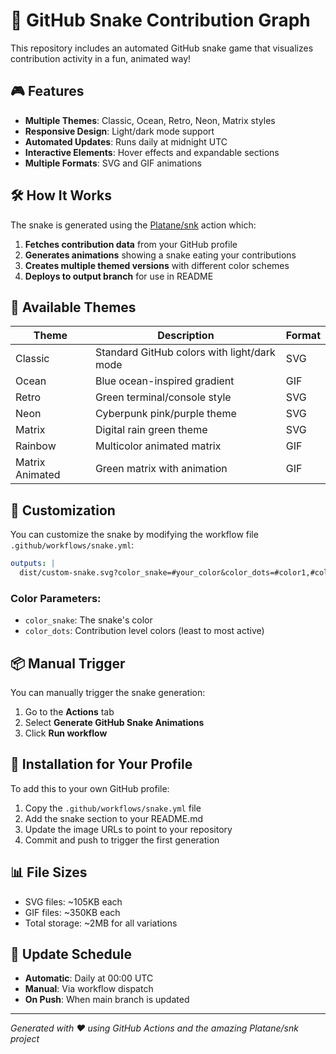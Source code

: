 # 🐍 GitHub Snake Contribution Graph

This repository includes an automated GitHub snake game that visualizes contribution activity in a fun, animated way!

## 🎮 Features

- **Multiple Themes**: Classic, Ocean, Retro, Neon, Matrix styles
- **Responsive Design**: Light/dark mode support
- **Automated Updates**: Runs daily at midnight UTC
- **Interactive Elements**: Hover effects and expandable sections
- **Multiple Formats**: SVG and GIF animations

## 🛠️ How It Works

The snake is generated using the [Platane/snk](https://github.com/Platane/snk) action which:

1. **Fetches contribution data** from your GitHub profile
2. **Generates animations** showing a snake eating your contributions
3. **Creates multiple themed versions** with different color schemes
4. **Deploys to output branch** for use in README

## 🎨 Available Themes

| Theme | Description | Format |
|-------|-------------|---------|
| Classic | Standard GitHub colors with light/dark mode | SVG |
| Ocean | Blue ocean-inspired gradient | GIF |
| Retro | Green terminal/console style | SVG |
| Neon | Cyberpunk pink/purple theme | SVG |
| Matrix | Digital rain green theme | SVG |
| Rainbow | Multicolor animated matrix | GIF |
| Matrix Animated | Green matrix with animation | GIF |

## 🔧 Customization

You can customize the snake by modifying the workflow file `.github/workflows/snake.yml`:

```yaml
outputs: |
  dist/custom-snake.svg?color_snake=#your_color&color_dots=#color1,#color2,#color3,#color4,#color5
```

### Color Parameters:
- `color_snake`: The snake's color
- `color_dots`: Contribution level colors (least to most active)

## 📦 Manual Trigger

You can manually trigger the snake generation:
1. Go to the **Actions** tab
2. Select **Generate GitHub Snake Animations**
3. Click **Run workflow**

## 🚀 Installation for Your Profile

To add this to your own GitHub profile:

1. Copy the `.github/workflows/snake.yml` file
2. Add the snake section to your README.md
3. Update the image URLs to point to your repository
4. Commit and push to trigger the first generation

## 📊 File Sizes

- SVG files: ~105KB each
- GIF files: ~350KB each
- Total storage: ~2MB for all variations

## 🔄 Update Schedule

- **Automatic**: Daily at 00:00 UTC
- **Manual**: Via workflow dispatch
- **On Push**: When main branch is updated

---

*Generated with ❤️ using GitHub Actions and the amazing Platane/snk project*